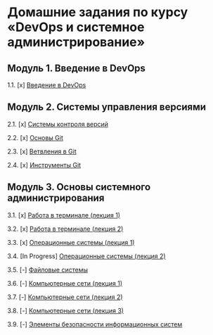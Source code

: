 # Домашние задания по курсу «DevOps и системное администрирование»

## Модуль 1. Введение в DevOps

1.1. [x] [Введение в DevOps](01-intro-01/README.md)

## Модуль 2. Системы управления версиями

2.1. [x] [Системы контроля версий](02-git-01-vcs/README.md)

2.2. [x] [Основы Git](02-git-02-base/README.md)

2.3. [x] [Ветвления в Git](02-git-03-branching/README.md)

2.4. [x] [Инструменты Git](02-git-04-tools/README.md)

## Модуль 3. Основы системного администрирования

3.1. [x] [Работа в терминале (лекция 1)](03-sysadmin-01-terminal/README.md)

3.2. [x] [Работа в терминале (лекция 2)](03-sysadmin-02-terminal/README.md)

3.3. [x] [Операционные системы (лекция 1)](03-sysadmin-03-os/README.md)

3.4. [In Progress] [Операционные системы (лекция 2)](03-sysadmin-04-os/README.md)

3.5. [-] [Файловые системы](03-sysadmin-05-fs/README.md)

3.6. [-] [Компьютерные сети (лекция 1)](03-sysadmin-06-net/README.md)

3.7. [-] [Компьютерные сети (лекция 2)](03-sysadmin-07-net/README.md)

3.8. [-] [Компьютерные сети (лекция 3)](03-sysadmin-08-net/README.md)

3.9. [-] [Элементы безопасности информационных систем](03-sysadmin-09-security/README.md)

